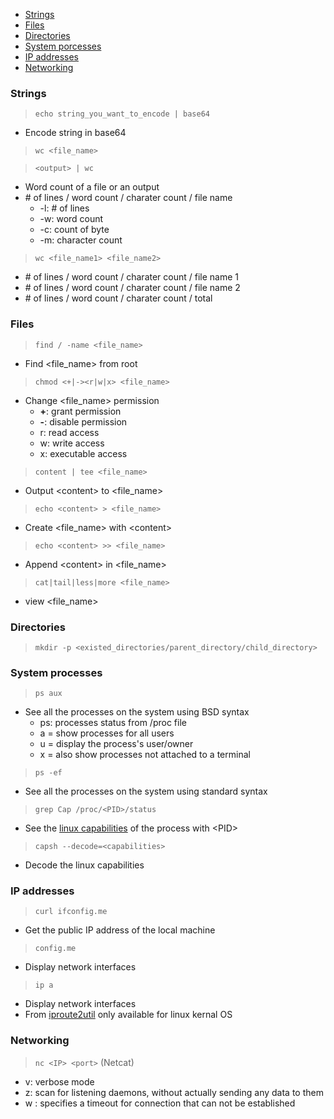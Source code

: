 - [Strings](https://github.com/Ariel-Yu/knowledge-bases/blob/master/linux/commands.md#strings)
- [Files](https://github.com/Ariel-Yu/knowledge-bases/blob/master/linux/commands.md#files)
- [Directories](https://github.com/Ariel-Yu/knowledge-bases/blob/master/linux/commands.md#directories)
- [System porcesses](https://github.com/Ariel-Yu/knowledge-bases/blob/master/linux/commands.md#system-processes)
- [IP addresses](https://github.com/Ariel-Yu/knowledge-bases/blob/master/linux/commands.md#ip-addresses)
- [Networking](https://github.com/Ariel-Yu/knowledge-bases/blob/master/linux/commands.md#networking)

### Strings

> `echo string_you_want_to_encode | base64`
- Encode string in base64

> `wc <file_name>`

> `<output> | wc`
- Word count of a file or an output
- \# of lines / word count / charater count / file name
  - -l: # of lines
  - -w: word count
  - -c: count of byte
  - -m: character count
  
> `wc <file_name1> <file_name2>`
- \# of lines / word count / charater count / file name 1
- \# of lines / word count / charater count / file name 2
- \# of lines / word count / charater count / total

### Files

> `find / -name <file_name>`
- Find <file_name> from root

> `chmod <+|-><r|w|x> <file_name>`
- Change <file_name> permission
  - **+**: grant permission
  - **-**: disable permission
  - r: read access
  - w: write access
  - x: executable access

> `content | tee <file_name>`
- Output \<content> to <file_name>

> `echo <content> > <file_name>`
- Create <file_name> with \<content>

> `echo <content> >> <file_name>`
- Append \<content> in <file_name>

> `cat|tail|less|more <file_name>`
- view <file_name>

### Directories

> `mkdir -p <existed_directories/parent_directory/child_directory>`

### System processes

> `ps aux`
- See all the processes on the system using BSD syntax
  - ps: processes status from /proc file
  - a = show processes for all users
  - u = display the process's user/owner
  - x = also show processes not attached to a terminal

> `ps -ef`
- See all the processes on the system using standard syntax

> `grep Cap /proc/<PID>/status`
- See the [linux capabilities](https://github.com/torvalds/linux/blob/master/include/uapi/linux/capability.h) of the process with \<PID>

> `capsh --decode=<capabilities>`
- Decode the linux capabilities

### IP addresses

> `curl ifconfig.me`
- Get the public IP address of the local machine

> `config.me`
- Display network interfaces

> `ip a`
- Display network interfaces
- From [iproute2util](https://www.tecmint.com/ifconfig-vs-ip-command-comparing-network-configuration/) only available for linux kernal OS

### Networking

> `nc <IP> <port>` (Netcat)
- v: verbose mode
- z: scan for listening daemons, without actually sending any data to them
- w <number>: specifies a timeout <number> for connection that can not be established
